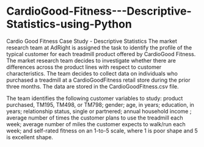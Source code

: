 # CardioGood-Fitness---Descriptive-Statistics-using-Python

Cardio Good Fitness Case Study - Descriptive Statistics
The market research team at AdRight is assigned the task to identify the profile of the typical customer for each treadmill product offered by CardioGood Fitness. The market research team decides to investigate whether there are differences across the product lines with respect to customer characteristics. The team decides to collect data on individuals who purchased a treadmill at a CardioGoodFitness retail store during the prior three months. The data are stored in the CardioGoodFitness.csv file.

The team identifies the following customer variables to study:
product purchased, TM195, TM498, or TM798;
gender;
age, in years;
education, in years;
relationship status, single or partnered;
annual household income ;
average number of times the customer plans to use the treadmill each week;
average number of miles the customer expects to walk/run each week;
and self-rated fitness on an 1-to-5 scale, where 1 is poor shape and 5 is excellent shape.
